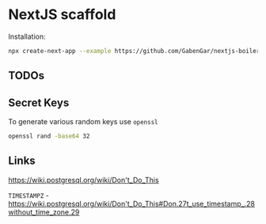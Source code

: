 # NextJS scaffold

Installation:
```sh
npx create-next-app --example https://github.com/GabenGar/nextjs-boilerplate
```

## TODOs

## Secret Keys
To generate various random keys use `openssl`
```sh
openssl rand -base64 32
``` 

## Links
https://wiki.postgresql.org/wiki/Don't_Do_This

`TIMESTAMPZ` - https://wiki.postgresql.org/wiki/Don't_Do_This#Don.27t_use_timestamp_.28without_time_zone.29